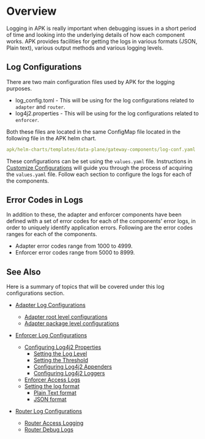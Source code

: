 # Overview

Logging in APK is really important when debugging issues in a short period of time and looking into the underlying details of how each component works. APK provides facilities for getting the logs in various formats (JSON, Plain text), various output methods and various logging levels.

## Log Configurations

There are two main configuration files used by APK for the logging purposes.

- log_config.toml - This will be using for the log configurations related to `adapter` and `router`.
- log4j2.properties - This will be using for the log configurations related to `enforcer`.

Both these files are located in the same ConfigMap file located in the following file in the APK helm chart.

```yaml
apk/helm-charts/templates/data-plane/gateway-components/log-conf.yaml
```

These configurations can be set using the `values.yaml` file. Instructions in <a href="../../../setup/Customize-Configurations" target="_blank">Customize Configurations</a> will guide you through the process of acquiring the `values.yaml` file. Follow each section to configure the logs for each of the components.

## Error Codes in Logs 

In addition to these, the adapter and enforcer components have been defined with a set of error codes for each of the components’ error logs, in order to uniquely identify application errors. Following are the error codes ranges for each of the components.

- Adapter error codes range from 1000 to 4999.
- Enforcer error codes range from 5000 to 8999.


## See Also

Here is a summary of topics that will be covered under this log configurations section.

- <a href="../configure-logs-adapter/" target="_blank">Adapter Log Configurations</a>
  - <a href="../configure-logs-adapter#adapter-root-level-configurations" target="_blank">Adapter root level configurations</a>
  - <a href="../configure-logs-adapter#adapter-package-level-configurations" target="_blank">Adapter package level configurations</a>

- <a href="../configure-logs-enforcer" target="_blank">Enforcer Log Configurations</a>
  - <a href="../configure-logs-enforcer/#configuring-log4j2-properties" target="_blank">Configuring Log4j2 Properties</a>
    - <a href="../configure-logs-enforcer/#setting-the-log-level" target="_blank">Setting the Log Level</a>
    - <a href="../configure-logs-enforcer/#setting-the-threshold" target="_blank">Setting the Threshold</a>
    - <a href="../configure-logs-enforcer/#configuring-log4j2-appenders" target="_blank">Configuring Log4j2 Appenders</a>
    - <a href="../configure-logs-enforcer/#configuring-log4j2-loggers" target="_blank">Configuring Log4j2 Loggers</a>
  - <a href="../configure-logs-enforcer/#enforcer-access-logs" target="_blank">Enforcer Access Logs</a>
  - <a href="../configure-logs-enforcer/#setting-the-log-format" target="_blank">Setting the log format</a>
    - <a href="../configure-logs-enforcer/#plain-text-format" target="_blank">Plain Text format</a>
    - <a href="../configure-logs-enforcer/#json-format" target="_blank">JSON format</a>

- <a href="../configure-logs-router/#router-log-configurations" target="_blank">Router Log Configurations</a>
  - <a href="../configure-logs-router/#router-access-logging" target="_blank">Router Access Logging</a>
  - <a href="../configure-logs-router/#router-debug-logs" target="_blank">Router Debug Logs</a>
